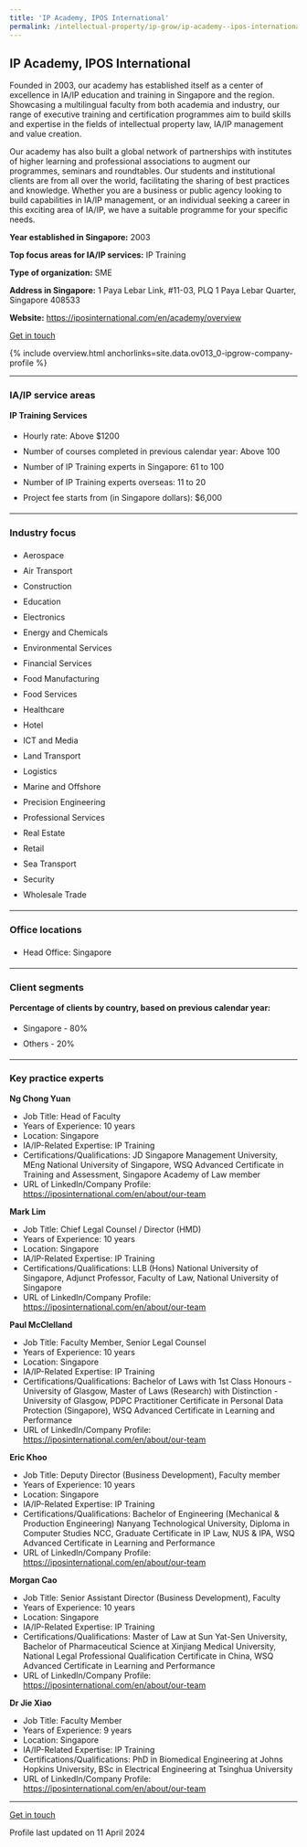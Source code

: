 ```yaml
---
title: 'IP Academy, IPOS International'
permalink: /intellectual-property/ip-grow/ip-academy--ipos-international/
---
```


## IP Academy, IPOS International

Founded in 2003, our academy has established itself as a center of excellence in IA/IP education and training in Singapore and the region. Showcasing a multilingual faculty from both academia and industry, our range of executive training and certification programmes aim to build skills and expertise in the fields of intellectual property law, IA/IP management and value creation.

Our academy has also built a global network of partnerships with institutes of higher learning and professional associations to augment our programmes, seminars and roundtables. Our students and institutional clients are from all over the world, facilitating the sharing of best practices and knowledge. Whether you are a business or public agency looking to build capabilities in IA/IP management, or an individual seeking a career in this exciting area of IA/IP, we have a suitable programme for your specific needs.

<b>Year established in Singapore:</b> 2003

<b>Top focus areas for IA/IP services:</b> IP Training

<b>Type of organization:</b> SME

<b>Address in Singapore:</b> 1 Paya Lebar Link, #11-03, PLQ 1 Paya Lebar Quarter, Singapore 408533

<b>Website:</b> <a href='https://iposinternational.com/en/academy/overview'>https://iposinternational.com/en/academy/overview</a>

<a class='btn' href='https://form.gov.sg/64aba5c0fe965000117babf1' target='_blank' rel='noopener'>Get in touch</a>

{% include overview.html anchorlinks=site.data.ov013_0-ipgrow-company-profile %}

---
<a name='ip-related-service-areas'></a>
### IA/IP service areas

**IP Training Services**

<ul>
<li style='line-height: 27px; margin: 0px 0px !important'>Hourly rate:  Above $1200</li>
<li style='line-height: 27px; margin: 0px 0px !important'>Number of courses completed in previous calendar year: Above 100</li>
<li style='line-height: 27px; margin: 0px 0px !important'>Number of IP Training experts in Singapore: 61 to 100</li>
<li style='line-height: 27px; margin: 0px 0px !important'>Number of IP Training experts overseas: 11 to 20</li>
<li style='line-height: 27px; margin: 0px 0px !important'>Project fee starts from (in Singapore dollars):  $6,000</li>
</ul>

---
<a name='industry-focus'></a>
### Industry focus

<ul><li style='line-height: 27px; margin: 0px 0px !important'> Aerospace </li><li style='line-height: 27px; margin: 0px 0px !important'>Air Transport </li><li style='line-height: 27px; margin: 0px 0px !important'>Construction </li><li style='line-height: 27px; margin: 0px 0px !important'>Education </li><li style='line-height: 27px; margin: 0px 0px !important'>Electronics </li><li style='line-height: 27px; margin: 0px 0px !important'>Energy and Chemicals </li><li style='line-height: 27px; margin: 0px 0px !important'>Environmental Services </li><li style='line-height: 27px; margin: 0px 0px !important'>Financial Services </li><li style='line-height: 27px; margin: 0px 0px !important'>Food Manufacturing </li><li style='line-height: 27px; margin: 0px 0px !important'>Food Services </li><li style='line-height: 27px; margin: 0px 0px !important'>Healthcare </li><li style='line-height: 27px; margin: 0px 0px !important'>Hotel </li><li style='line-height: 27px; margin: 0px 0px !important'>ICT and Media </li><li style='line-height: 27px; margin: 0px 0px !important'>Land Transport </li><li style='line-height: 27px; margin: 0px 0px !important'>Logistics </li><li style='line-height: 27px; margin: 0px 0px !important'>Marine and Offshore </li><li style='line-height: 27px; margin: 0px 0px !important'>Precision Engineering </li><li style='line-height: 27px; margin: 0px 0px !important'>Professional Services </li><li style='line-height: 27px; margin: 0px 0px !important'>Real Estate </li><li style='line-height: 27px; margin: 0px 0px !important'>Retail </li><li style='line-height: 27px; margin: 0px 0px !important'>Sea Transport </li><li style='line-height: 27px; margin: 0px 0px !important'>Security </li><li style='line-height: 27px; margin: 0px 0px !important'>Wholesale Trade</li></ul>

---
<a name='office-locations'></a>
### Office locations

<ul><li style='line-height: 27px; margin: 0px 0px !important'> Head Office: Singapore</li></ul>

---
<a name='client-segments'></a>
### Client segments

**Percentage of clients by country, based on previous calendar year:**

<ul><li style='line-height: 27px; margin: 0px 0px !important'> Singapore - 80%</li><li style='line-height: 27px; margin: 0px 0px !important'>Others - 20%</li></ul>

---
<a name='key-practice-experts'></a>
### Key practice experts

**Ng Chong Yuan**

- Job Title: Head of Faculty
- Years of Experience: 10 years
- Location: Singapore
- IA/IP-Related Expertise: IP Training
- Certifications/Qualifications: JD Singapore Management University, MEng National University of Singapore, WSQ Advanced Certificate in Training and Assessment, Singapore Academy of Law member
- URL of LinkedIn/Company Profile: <a href="https://iposinternational.com/en/about/our-team" target="_blank" rel="noopener">https://iposinternational.com/en/about/our-team</a>

**Mark Lim**

- Job Title: Chief Legal Counsel / Director (HMD)
- Years of Experience: 10 years
- Location: Singapore
- IA/IP-Related Expertise: IP Training
- Certifications/Qualifications: LLB (Hons) National University of Singapore, Adjunct Professor, Faculty of Law, National University of Singapore
- URL of LinkedIn/Company Profile: <a href="https://iposinternational.com/en/about/our-team" target="_blank" rel="noopener">https://iposinternational.com/en/about/our-team</a>

**Paul McClelland**

- Job Title: Faculty Member, Senior Legal Counsel
- Years of Experience: 10 years
- Location: Singapore
- IA/IP-Related Expertise: IP Training
- Certifications/Qualifications: Bachelor of Laws with 1st Class Honours - University of Glasgow, Master of Laws (Research) with Distinction - University of Glasgow, PDPC Practitioner Certificate in Personal Data Protection (Singapore), WSQ Advanced Certificate in Learning and Performance
- URL of LinkedIn/Company Profile: <a href="https://iposinternational.com/en/about/our-team" target="_blank" rel="noopener">https://iposinternational.com/en/about/our-team</a>

**Eric Khoo**

- Job Title: Deputy Director (Business Development), Faculty member
- Years of Experience: 10 years
- Location: Singapore
- IA/IP-Related Expertise: IP Training
- Certifications/Qualifications: Bachelor of Engineering (Mechanical & Production Engineering) Nanyang Technological University, Diploma in Computer Studies NCC, Graduate Certificate in IP Law, NUS & IPA, WSQ Advanced Certificate in Learning and Performance
- URL of LinkedIn/Company Profile: <a href="https://iposinternational.com/en/about/our-team" target="_blank" rel="noopener">https://iposinternational.com/en/about/our-team</a>

**Morgan Cao**

- Job Title: Senior Assistant Director (Business Development), Faculty
- Years of Experience: 10 years
- Location: Singapore
- IA/IP-Related Expertise: IP Training
- Certifications/Qualifications: Master of Law at Sun Yat-Sen University, Bachelor of Pharmaceutical Science at Xinjiang Medical University, National Legal Professional Qualification Certificate in China, WSQ Advanced Certificate in Learning and Performance
- URL of LinkedIn/Company Profile: <a href="https://iposinternational.com/en/about/our-team" target="_blank" rel="noopener">https://iposinternational.com/en/about/our-team</a>

**Dr Jie Xiao**

- Job Title: Faculty Member
- Years of Experience: 9 years
- Location: Singapore
- IA/IP-Related Expertise: IP Training
- Certifications/Qualifications: PhD in Biomedical Engineering at Johns Hopkins University, BSc in Electrical Engineering at Tsinghua University
- URL of LinkedIn/Company Profile: <a href="https://iposinternational.com/en/about/our-team" target="_blank" rel="noopener">https://iposinternational.com/en/about/our-team</a>

---
<p>
<a class='btn' href='https://form.gov.sg/64aba5c0fe965000117babf1' target='_blank' rel='noopener'>Get in touch</a>
</p>
Profile last updated on 11 April 2024
